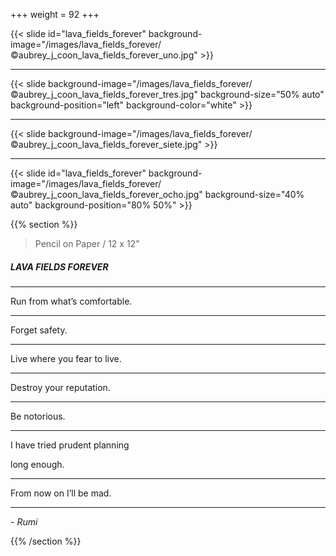 +++
weight = 92
+++

{{< slide id="lava_fields_forever" background-image="/images/lava_fields_forever/©aubrey_j_coon_lava_fields_forever_uno.jpg" >}}

---

{{< slide background-image="/images/lava_fields_forever/©aubrey_j_coon_lava_fields_forever_tres.jpg" background-size="50% auto" background-position="left" background-color="white" >}}

---

{{< slide background-image="/images/lava_fields_forever/©aubrey_j_coon_lava_fields_forever_siete.jpg" >}}

---

{{< slide id="lava_fields_forever" background-image="/images/lava_fields_forever/©aubrey_j_coon_lava_fields_forever_ocho.jpg" background-size="40% auto" background-position="80% 50%" >}}

{{% section %}}

> Pencil on Paper / 12 x 12"

##### LAVA FIELDS FOREVER

---

Run from what’s comfortable. 

---

Forget safety. 

---

Live where you fear to live. 

---

Destroy your reputation. 

---

Be notorious. 

---

I have tried prudent planning

long enough. 

---

From now on I’ll be mad.

---

*- Rumi*

{{% /section %}}
